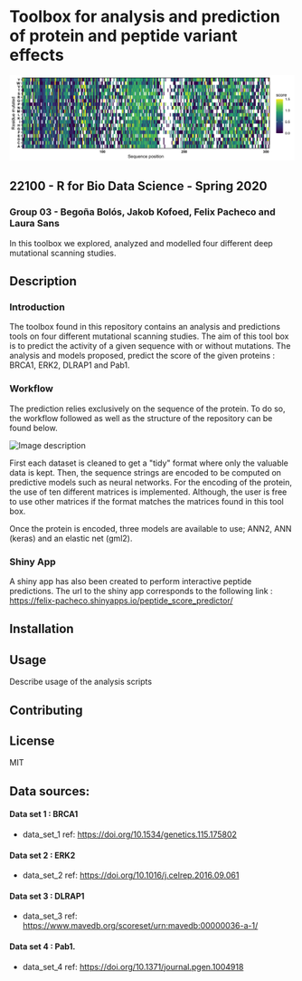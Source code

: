 # Toolbox for analysis and prediction of protein and peptide variant effects
![Image description](https://github.com/rforbiodatascience/2020_group03/blob/master//results/04_heatmaps/heatmap_data_set_score_1.png)
## 22100 - R for Bio Data Science - Spring 2020
### Group 03 - Begoña Bolós, Jakob Kofoed, Felix Pacheco and Laura Sans
In this toolbox we explored, analyzed and modelled four different deep mutational scanning studies.


## Description

### Introduction
The toolbox found in this repository contains an analysis and predictions tools on four different mutational scanning studies. The aim of this tool box is to predict the activity of a given sequence with or without mutations. The analysis and models proposed, predict the score of the given proteins : BRCA1, ERK2, DLRAP1 and Pab1.


### Workflow
The prediction relies exclusively on the sequence of the protein. To do so, the workflow followed as well as the structure of the repository can be found below.

![Image description](https://github.com/rforbiodatascience/2020_group03/blob/master/doc/external_figures/flowchart.pngs=200)

First each dataset is cleaned to get a "tidy" format where only the valuable data is kept. Then, the sequence strings are encoded to be computed on predictive models such as neural networks. For the encoding of the protein, the use of ten different matrices is implemented. Although, the user is free to use other matrices if the format matches the matrices found in this tool box.

Once the protein is encoded, three models are available to use; ANN2, ANN (keras) and an elastic net (gml2).

### Shiny App
A shiny app has also been created to perform interactive peptide predictions. The url to the shiny app corresponds to the following link : https://felix-pacheco.shinyapps.io/peptide_score_predictor/


## Installation


## Usage 


Describe usage of the analysis scripts


## Contributing



## License

MIT





## Data sources:

#### Data set 1 : BRCA1
* data_set_1 ref: https://doi.org/10.1534/genetics.115.175802


#### Data set 2 : ERK2
* data_set_2 ref: https://doi.org/10.1016/j.celrep.2016.09.061


#### Data set 3 : DLRAP1
* data_set_3 ref: https://www.mavedb.org/scoreset/urn:mavedb:00000036-a-1/


#### Data set 4 : Pab1.
* data_set_4 ref: https://doi.org/10.1371/journal.pgen.1004918

